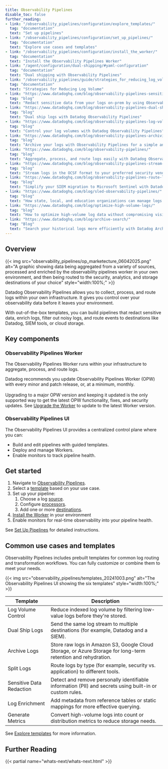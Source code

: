 ```yaml
---
title: Observability Pipelines
disable_toc: false
further_reading:
- link: "/observability_pipelines/configuration/explore_templates/"
  tag: "documentation"
  text: "Set up pipelines"
- link: "/observability_pipelines/configuration/set_up_pipelines/"
  tag: "documentation"
  text: "Explore use cases and templates"
- link: "/observability_pipelines/configuration/install_the_worker/"
  tag: "documentation"
  text: "Install the Observability Pipelines Worker"
- link: "/agent/configuration/dual-shipping/#yaml-configuration"
  tag: "documentation"
  text: "Dual shipping with Observability Pipelines"
- link: "/observability_pipelines/guide/strategies_for_reducing_log_volume/"
  tag: "documentation"
  text: "Strategies for Reducing Log Volume"
- link: "https://www.datadoghq.com/blog/observability-pipelines-sensitive-data-redaction/"
  tag: "blog"
  text: "Redact sensitive data from your logs on-prem by using Observability Pipelines"
- link: "https://www.datadoghq.com/blog/observability-pipelines-dual-ship-logs/"
  tag: "blog"
  text: "Dual ship logs with Datadog Observability Pipelines"
- link: "https://www.datadoghq.com/blog/observability-pipelines-log-volume-control/"
  tag: "blog"
  text: "Control your log volumes with Datadog Observability Pipelines"
- link: "https://www.datadoghq.com/blog/observability-pipelines-archiving/"
  tag: "blog"
  text: "Archive your logs with Observability Pipelines for a simple and affordable migration to Datadog"
- link: "https://www.datadoghq.com/blog/observability-pipelines/"
  tag: "blog"
  text: "Aggregate, process, and route logs easily with Datadog Observability Pipelines"
- link: "https://www.datadoghq.com/blog/observability-pipelines-stream-logs-in-ocsf-format/"
  tag: "blog"
  text: "Stream logs in the OCSF format to your preferred security vendors or data lakes with Observability Pipelines"
- link: "https://www.datadoghq.com/blog/observability-pipelines-route-logs-microsoft-sentinel/"
  tag: "blog"
  text: "Simplify your SIEM migration to Microsoft Sentinel with Datadog Observability Pipelines"
- link: "https://www.datadoghq.com/blog/sled-observability-pipelines/"
  tag: "blog"
  text: "How state, local, and education organizations can manage logs flexibly and efficiently using Datadog Observability Pipelines"
- link: "https://www.datadoghq.com/blog/optimize-high-volume-logs/"
  tag: "blog"
  text: "How to optimize high-volume log data without compromising visibility"
- link: "https://www.datadoghq.com/blog/archive-search/"
  tag: "Blog"
  text: "Search your historical logs more efficiently with Datadog Archive Search"
---
```


## Overview

{{< img src="observability_pipelines/op_marketecture_06042025.png" alt="A graphic showing data being aggregated from a variety of sources, processed and enriched by the observability pipelines worker in your own environment, and then being routed to the security, analytics, and storage destinations of your choice" style="width:100%;" >}}

Datadog Observability Pipelines allows you to collect, process, and route logs within your own infrastructure. It gives you control over your observability data before it leaves your environment.

With out-of-the-box templates, you can build pipelines that redact sensitive data, enrich logs, filter out noisy logs, and route events to destinations like Datadog, SIEM tools, or cloud storage.

## Key components

### Observability Pipelines Worker

The Observability Pipelines Worker runs within your infrastructure to aggregate, process, and route logs.

<div class="alert alert-info">
Datadog recommends you update Observability Pipelines Worker (OPW) with every minor and patch release, or, at a minimum, monthly. <br><br> Upgrading to a major OPW version and keeping it updated is the only supported way to get the latest OPW functionality, fixes, and security updates. See <a href="/observability_pipelines/configuration/install_the_worker/#upgrade-the-worker">Upgrade the Worker</a> to update to the latest Worker version</a>.
</div>

### Observability Pipelines UI

The Observability Pipelines UI provides a centralized control plane where you can:

- Build and edit pipelines with guided templates.
- Deploy and manage Workers.
- Enable monitors to track pipeline health.

## Get started

1. Navigate to [Observability Pipelines][1].
1. Select a [template](#common-use-cases-and-templates) based on your use case.
1. Set up your pipeline:
    1. Choose a log [source][2].
    1. Configure [processors][3].
    1. Add one or more [destinations][4].
1. [Install the Worker][5] in your environment
1. Enable monitors for real-time observability into your pipeline health.

See [Set Up Pipelines][6] for detailed instructions.

## Common use cases and templates

Observability Pipelines includes prebuilt templates for common log routing and transformation workflows. You can fully customize or combine them to meet your needs.

{{< img src="observability_pipelines/templates_20241003.png" alt="The Observability Pipelines UI showing the six templates" style="width:100%;" >}}

| Template | Description |
|----------|-------------|
| Log Volume Control | Reduce indexed log volume by filtering low-value logs before they're stored. |
| Dual Ship Logs | Send the same log stream to multiple destinations (for example, Datadog and a SIEM). |
| Archive Logs | Store raw logs in Amazon S3, Google Cloud Storage, or Azure Storage for long-term retention and rehydration. |
| Split Logs | Route logs by type (for example, security vs. application) to different tools. |
| Sensitive Data Redaction | Detect and remove personally identifiable information (PII) and secrets using built-in or custom rules. |
| Log Enrichment | Add metadata from reference tables or static mappings for more effective querying. |
| Generate Metrics | Convert high-volume logs into count or distribution metrics to reduce storage needs. |

See [Explore templates][7] for more information.

## Further Reading

{{< partial name="whats-next/whats-next.html" >}}

[1]: https://app.datadoghq.com/observability-pipelines
[2]: /observability_pipelines/sources/
[3]: /observability_pipelines/processors/
[4]: /observability_pipelines/destinations/
[5]: /observability_pipelines/configuration/install_the_worker/
[6]: /observability_pipelines/configuration/set_up_pipelines/
[7]: /observability_pipelines/configuration/explore_templates/
